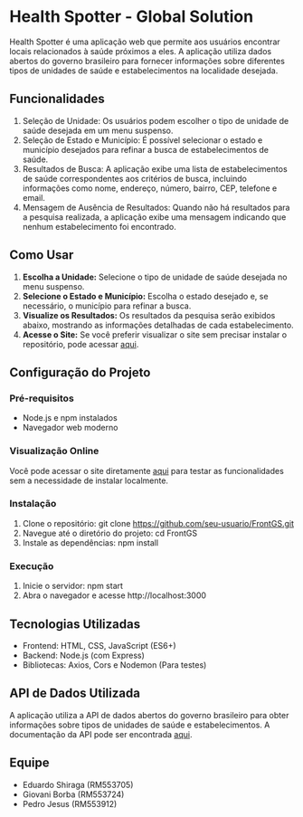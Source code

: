 # Health Spotter - Global Solution
Health Spotter é uma aplicação web que permite aos usuários encontrar locais relacionados à saúde próximos a eles. A aplicação utiliza dados abertos do governo brasileiro para fornecer informações sobre diferentes tipos de unidades de saúde e estabelecimentos na localidade desejada.

## Funcionalidades
1. Seleção de Unidade: Os usuários podem escolher o tipo de unidade de saúde desejada em um menu suspenso.
2. Seleção de Estado e Município: É possível selecionar o estado e município desejados para refinar a busca de estabelecimentos de saúde.
3. Resultados de Busca: A aplicação exibe uma lista de estabelecimentos de saúde correspondentes aos critérios de busca, incluindo informações como nome, endereço, número, bairro, CEP, telefone e email.
4. Mensagem de Ausência de Resultados: Quando não há resultados para a pesquisa realizada, a aplicação exibe uma mensagem indicando que nenhum estabelecimento foi encontrado.

## Como Usar
1. **Escolha a Unidade:** Selecione o tipo de unidade de saúde desejada no menu suspenso.
2. **Selecione o Estado e Município:** Escolha o estado desejado e, se necessário, o município para refinar a busca.
3. **Visualize os Resultados:** Os resultados da pesquisa serão exibidos abaixo, mostrando as informações detalhadas de cada estabelecimento.
4. **Acesse o Site:** Se você preferir visualizar o site sem precisar instalar o repositório, pode acessar [aqui](https://health-spotter.onrender.com).

## Configuração do Projeto
### Pré-requisitos
- Node.js e npm instalados
- Navegador web moderno
### Visualização Online
Você pode acessar o site diretamente [aqui](https://health-spotter.onrender.com) para testar as funcionalidades sem a necessidade de instalar localmente.
### Instalação
1. Clone o repositório: git clone https://github.com/seu-usuario/FrontGS.git
2. Navegue até o diretório do projeto: cd FrontGS
3. Instale as dependências: npm install
### Execução
1. Inicie o servidor: npm start
2. Abra o navegador e acesse http://localhost:3000

## Tecnologias Utilizadas
* Frontend: HTML, CSS, JavaScript (ES6+)
* Backend: Node.js (com Express)
* Bibliotecas: Axios, Cors e Nodemon (Para testes)
  
## API de Dados Utilizada
A aplicação utiliza a API de dados abertos do governo brasileiro para obter informações sobre tipos de unidades de saúde e estabelecimentos. A documentação da API pode ser encontrada [aqui](https://apidadosabertos.saude.gov.br/v1/#/).

## Equipe
- Eduardo Shiraga (RM553705)
- Giovani Borba (RM553724)
- Pedro Jesus (RM553912)
